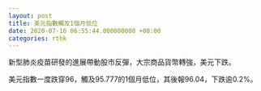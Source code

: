 ```yaml
---
layout: post
title: 美元指數觸及1個月低位
date: 2020-07-16 06:55:44.000000000 +08:00
categories: rthk
---
```


新型肺炎疫苗研發的進展帶動股市反彈，大宗商品貨幣轉強，美元下跌。

美元指數一度跌穿96，觸及95.777的1個月低位，其後報96.04，下跌逾0.2%。
